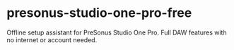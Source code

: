 # presonus-studio-one-pro-free
Offline setup assistant for PreSonus Studio One Pro. Full DAW features with no internet or account needed.
